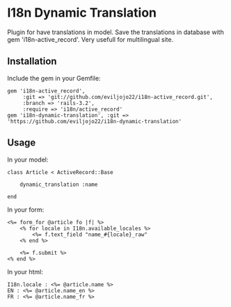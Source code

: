 I18n Dynamic Translation
======================

Plugin for have translations in model.
Save the translations in database with gem 'i18n-active_record'.
Very usefull for multilingual site.

Installation
------------

Include the gem in your Gemfile:

	gem 'i18n-active_record',
	     :git => 'git://github.com/eviljojo22/i18n-active_record.git',
	     :branch => 'rails-3.2',
	     :require => 'i18n/active_record'
	gem 'i18n-dynamic-translation', :git => 'https://github.com/eviljojo22/i18n-dynamic-translation'


Usage
-----

In your model:
	
	class Article < ActiveRecord::Base
		
		dynamic_translation :name

	end

In your form:

	<%= form_for @article fo |f| %>
		<% for locale in I18n.available_locales %>
			<%= f.text_field "name_#{locale}_raw"
		<% end %>

		<%= f.submit %>
	<% end %>

In your html:

	I18n.locale : <%= @article.name %>
	EN : <%= @article.name_en %>
	FR : <%= @article.name_fr %>
